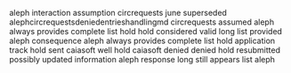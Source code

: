 aleph interaction assumption circrequests june superseded alephcircrequestsdeniedentrieshandlingmd circrequests assumed aleph always provides complete list hold hold considered valid long list provided aleph consequence aleph always provides complete list hold application track hold sent caiasoft well hold caiasoft denied denied hold resubmitted possibly updated information aleph response long still appears list aleph